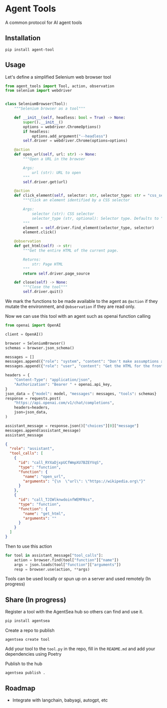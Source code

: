 # Agent Tools

A common protocol for AI agent tools

## Installation

```
pip install agent-tool
```

## Usage

Let's define a simplified Selenium web browser tool

```python
from agent_tools import Tool, action, observation
from selenium import webdriver


class SeleniumBrowser(Tool):
    """Selenium browser as a tool"""

    def __init__(self, headless: bool = True) -> None:
        super().__init__()
        options = webdriver.ChromeOptions()
        if headless:
            options.add_argument("--headless")
        self.driver = webdriver.Chrome(options=options)

    @action
    def open_url(self, url: str) -> None:
        """Open a URL in the browser

        Args:
            url (str): URL to open
        """
        self.driver.get(url)

    @action
    def click_element(self, selector: str, selector_type: str = "css_selector") -> None:
        """Click an element identified by a CSS selector

        Args:
            selector (str): CSS selector
            selector_type (str, optional): Selector type. Defaults to "css_selector".
        """
        element = self.driver.find_element(selector_type, selector)
        element.click()

    @observation
    def get_html(self) -> str:
        """Get the entire HTML of the current page.

        Returns:
            str: Page HTML
        """
        return self.driver.page_source

    def close(self) -> None:
        """Close the tool"""
        self.driver.quit()

```

We mark the functions to be made available to the agent as `@action` if they mutate the environment, and `@observation` if they are read only.

Now we can use this tool with an agent such as openai function calling

```python
from openai import OpenAI

client = OpenAI()

browser = SeleniumBrowser()
schemas = browser.json_schema()

messages = []
messages.append({"role": "system", "content": "Don't make assumptions about what values to plug into functions. Ask for clarification if a user request is ambiguous."})
messages.append({"role": "user", "content": "Get the HTML for the front page of wikipedia"})

headers = {
    "Content-Type": "application/json",
    "Authorization": "Bearer " + openai.api_key,
}
json_data = {"model": model, "messages": messages, "tools": schemas}
response = requests.post(
    "https://api.openai.com/v1/chat/completions",
    headers=headers,
    json=json_data,
)

assistant_message = response.json()["choices"][0]["message"]
messages.append(assistant_message)
assistant_message
```

```json
{
  "role": "assistant",
  "tool_calls": [
    {
      "id": "call_RYXaDjxpUCfWmpXU7BZEYVqS",
      "type": "function",
      "function": {
        "name": "open_url",
        "arguments": "{\n  \"url\": \"https://wikipedia.org\"}"
      }
    },
    {
      "id": "call_TJIWlknwdoinfWEMFNss",
      "type": "function",
      "function": {
        "name": "get_html",
        "arguments": ""
      }
    }
  ]
}
```

Then to use this action

```python
for tool in assistant_message["tool_calls"]:
    action = browser.find(tool["function"]["name"])
    args = json.loads(tool["function"]["arguments"])
    resp = browser.use(action, **args)
```

Tools can be used locally or spun up on a server and used remotely (In progress)

## Share (In progress)

Register a tool with the AgentSea hub so others can find and use it.

```python
pip install agentsea
```

Create a repo to publish

```
agentsea create tool
```

Add your tool to the `tool.py` in the repo, fill in the `README.md` and add your dependencies using Poetry

Publish to the hub

```
agentsea publish .
```

## Roadmap

- Integrate with langchain, babyagi, autogpt, etc
